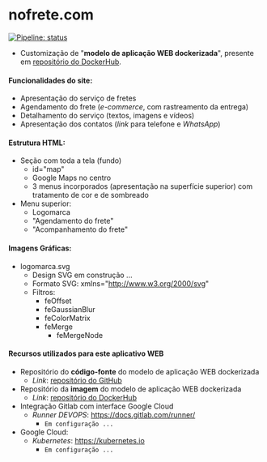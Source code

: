 # nofrete.com
[![Pipeline: status](https://gitlab.com/eduardoleal1981/no-frete/badges/master/pipeline.svg)](https://gitlab.com/eduardoleal1981/no-frete/-/commits/master)
- Customização de "**modelo de aplicação WEB dockerizada**", presente em [repositório do DockerHub](https://hub.docker.com/r/eduardoleal1981/go-server).

#### Funcionalidades do site:
- Apresentação do serviço de fretes
- Agendamento do frete (*e-commerce*, com rastreamento da entrega)
- Detalhamento do serviço (textos, imagens e vídeos)
- Apresentação dos contatos (*link* para telefone e *WhatsApp*)

#### Estrutura HTML:
- Seção com toda a tela (fundo)
  - id="map"
  - Google Maps no centro
  - 3 menus incorporados (apresentação na superfície superior) com tratamento de cor e de sombreado
- Menu superior:
  - Logomarca
  - "Agendamento do frete"
  - "Acompanhamento do frete"


#### Imagens Gráficas:
- logomarca.svg
  - Design SVG em construção ...
  - Formato SVG: xmlns="http://www.w3.org/2000/svg"
  - Filtros:
    - feOffset
    - feGaussianBlur
    - feColorMatrix
    - feMerge
      - feMergeNode

#### Recursos utilizados para este aplicativo WEB
- Repositório do **código-fonte** do modelo de aplicação WEB dockerizada
  - *Link*: [repositório do GitHub](https://github.com/eduardoleal1981/go-server)
- Repositório da **imagem** do modelo de aplicação WEB dockerizada
  - *Link*: [repositório do DockerHub](https://hub.docker.com/r/eduardoleal1981/go-server)
- Integração Gitlab com interface Google Cloud
  - *Runner DEVOPS*: https://docs.gitlab.com/runner/
    - `Em configuração ...`
- Google Cloud:
  - *Kubernetes*: https://kubernetes.io
    - `Em configuração ...`
